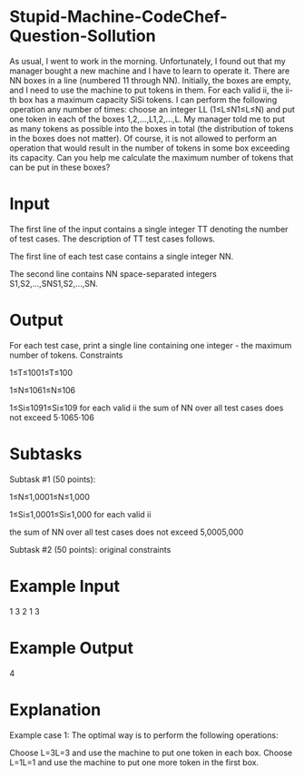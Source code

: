 # Stupid-Machine-CodeChef-Question-Sollution
As  usual,  I  went  to  work  in  the  morning.  Unfortunately,  I  found  out  that  my  manager  bought  a  new machine and I have to learn to operate it. There  are NN boxes  in  a  line  (numbered 11 through NN).  Initially,  the  boxes  are  empty,  and  I  need  to  use  the  machine  to  put  tokens  in  them.  For  each  valid ii,  the ii-th  box  has  a  maximum  capacity SiSi tokens.  I  can  perform  the  following  operation  any  number  of  times:  choose  an  integer LL (1≤L≤N1≤L≤N) and put one token in each of the boxes 1,2,...,L1,2,...,L. My manager told me to put as many tokens as possible into the boxes in total (the distribution of  tokens  in  the  boxes  does  not  matter).  Of  course,  it  is  not  allowed  to  perform  an  operation  that  would  result  in  the  number  of  tokens  in  some  box  exceeding  its  capacity.  Can  you  help  me  calculate the maximum number of tokens that can be put in these boxes?

# Input
The  first  line  of  the  input  contains  a  single  integer TT denoting  the  number  of  test 
cases. The description of TT test cases follows.

The first line of each test case contains a single integer NN.

The second line contains NN space-separated integers S1,S2,...,SNS1,S2,...,SN.
# Output
For each test case, print a single line containing one integer - the maximum number of tokens.
Constraints

1≤T≤1001≤T≤100
 
1≤N≤1061≤N≤106

1≤Si≤1091≤Si≤109 for each valid ii
the sum of NN over all test cases does not exceed 5⋅1065⋅106
# Subtasks

Subtask #1 (50 points):

1≤N≤1,0001≤N≤1,000

1≤Si≤1,0001≤Si≤1,000 for each valid ii

the sum of NN over all test cases does not exceed 5,0005,000

Subtask #2 (50 points): original constraints
# Example Input
1
3
2 1 3
# Example Output
4
# Explanation
Example case 1: The optimal way is to perform the following operations:

Choose L=3L=3 and use the machine to put one token in each box.
Choose L=1L=1 and use the machine to put one more token in the first box.
